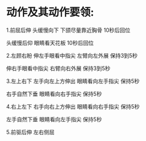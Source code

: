 # 动作及其动作要领:
1.前屈后伸
  头缓慢向下
  下颌尽量靠近胸骨
  10秒后回位

  头缓慢后仰
  眼睛看天花板
  10秒后回位

2.左顾右盼 
  伸左手眼看中指尖
  左臂向左外展
  保持3到5秒

  伸右手眼看中指尖
  右臂向右外展
  保持3到5秒

3.左上右下
  左手向左上方伸出
  眼睛看向左手指尖
  保持5秒

  右手自然下垂
  眼睛看向右手指尖
  保持5秒

4.右上左下
  右手向右上方伸出
  眼睛看向右手指尖 
  保持5秒

  左手自然下垂
  眼睛看向左手指尖
  保持5秒 
  
5.前驱后伸 左右侧屈





